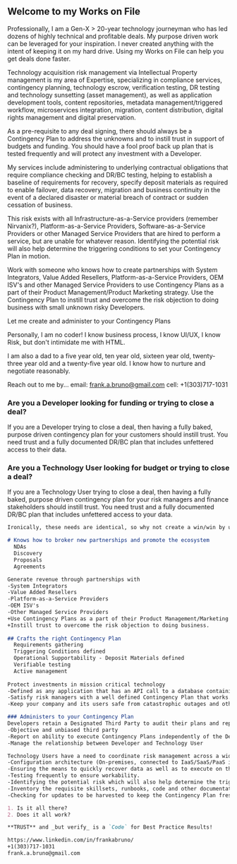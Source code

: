 ## Welcome to my Works on File

Professionally, I am a Gen-X > 20-year technology journeyman who has led dozens of highly technical and profitable deals.  My purpose driven work can be leveraged for your inspiration. I never created anything with the intent of keeping it on my hard drive. Using my Works on File can help you get deals done faster. 

Technology acquisition risk management via Intellectual Property management is my area of Expertise, specializing in compliance services, contingency planning, technology escrow, verification testing, DR testing and technology sunsetting (asset management), as well as application development tools, content repositories, metadata management/triggered workflow, microservices integration, migration, content distribution, digital rights management and digital preservation.
 
As a pre-requisite to any deal signing, there should always be a Contingency Plan to address the unknowns and to instill trust in support of budgets and funding. You should have a fool proof back up plan that is tested frequently and will protect any investment with a Developer. 

My services include administering to underlying contractual obligations that require compliance checking and DR/BC testing, helping to establish a baseline of requirements for recovery, specify deposit materials as required to enable failover, data recovery, migration and business continuity in the event of a declared disaster or material breach of contract or sudden cessation of business. 

This risk exists with all Infrastructure-as-a-Service providers (remember Nirvanix?), Platform-as-a-Service Providers, Software-as-a-Service Providers or other Managed Service Providers that are hired to perform a service, but are unable for whatever reason. Identifying the potential risk will also help determine the triggering conditions to set your Contingency Plan in motion.  

Work with someone who knows how to create partnerships with System Integrators, Value Added Resellers, Platform-as-a-Service Providers, OEM ISV's and other Managed Service Providers to use Contingency Plans as a part of their Product Management/Product Marketing strategy. Use the Contingency Plan to instill trust and overcome the risk objection to doing business with small unknown risky Developers. 

Let me create and administer to your Contingency Plans

Personally, I am no coder! I know business process, I know UI/UX, I know Risk, but don't intimidate me with HTML.

I am also a dad to a five year old, ten year old, sixteen year old, twenty-three year old and a twenty-five year old.  I know how to nurture and negotiate reasonably. 

Reach out to me by...
email:  frank.a.bruno@gmail.com
cell: +1(303)717-1031

### Are you a Developer looking for funding or trying to close a deal?

If you are a Developer trying to close a deal, then having a fully baked, purpose driven contingency plan for your customers should instill trust. You need trust and a fully documented DR/BC plan that includes unfettered access to their data.

### Are you a Technology User looking for budget or trying to close a deal?

If you are a Technology User trying to close a deal, then having a fully baked, purpose driven contingency plan for your risk managers and finance stakeholders should instill trust. You need trust and a fully documented DR/BC plan that includes unfettered access to your data.
```markdown
Ironically, these needs are identical, so why not create a win/win by using someong who...

# Knows how to broker new partnerships and promote the ecosystem
  NDAs
  Discovery
  Proposals
  Agreements

Generate revenue through partnerships with
-System Integrators
-Value Added Resellers
-Platform-as-a-Service Providers
-OEM ISV's 
-Other Managed Service Providers 
+Use Contingency Plans as a part of their Product Management/Marketing strategy.
+Instill trust to overcome the risk objection to doing business. 
  
## Crafts the right Contingency Plan 
  Requirements gathering
  Triggering Conditions defined
  Operational Supportability - Deposit Materials defined
  Verifiable testing 
  Active management
  
Protect investments in mission critical technology
-Defined as any application that has an API call to a database containing proprietary and mission critical data. 
-Satisfy risk managers with a well defined Contingency Plan that works.
-Keep your company and its users safe from catastrophic outages and other bad things. 

### Administers to your Contingency Plan
Developers retain a Designated Third Party to audit their plans and report on their compliance with all contractual obligations.
-Objective and unbiased third party
-Report on ability to execute Contingency Plans independently of the Developer/Provider. 
-Manage the relationship between Developer and Technology User

Technology Users have a need to coordinate risk management across a wide variety of deployed technology
-Configuration architecture (On-premises, connected to IaaS/SaaS/PaaS in the Cloud). 
-Ensuring the means to quickly recover data as well as to execute on the Contingency Plan
-Testing frequently to ensure workability.
-Identifying the potential risk which will also help determine the triggering conditions
-Inventory the requisite skillsets, runbooks, code and other documentation repositories.
-Checking for updates to be harvested to keep the Contingency Plan fresh. 

1. Is it all there?
2. Does it all work?

**TRUST** and _but verify_ is a `Code` for Best Practice Results!

https://www.linkedin.com/in/frankabruno/ 
+1(303)717-1031
frank.a.bruno@gmail.com
```

